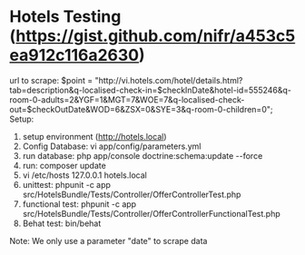 
Hotels Testing (https://gist.github.com/nifr/a453c5ea912c116a2630)
========================
url to scrape: $point = "http://vi.hotels.com/hotel/details.html?tab=description&q-localised-check-in=$checkInDate&hotel-id=555246&q-room-0-adults=2&YGF=1&MGT=7&WOE=7&q-localised-check-out=$checkOutDate&WOD=6&ZSX=0&SYE=3&q-room-0-children=0";
Setup:
1. setup environment (http://hotels.local)
2. Config Database:
   vi app/config/parameters.yml
3. run database: php app/console doctrine:schema:update --force
4. run: composer update
5. vi /etc/hosts
     127.0.0.1 hotels.local
6. unittest: phpunit -c app src/HotelsBundle/Tests/Controller/OfferControllerTest.php
7. functional test:  phpunit -c app src/HotelsBundle/Tests/Controller/OfferControllerFunctionalTest.php
8. Behat test:  bin/behat


Note: We only use a parameter "date" to scrape data